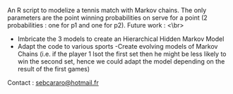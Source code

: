 An R script to modelize a tennis match with Markov chains. The only parameters are the point winning probabilities on serve for a point (2 probabilities : one for p1 and one for p2).
Future work : <\br>
- Imbricate the 3 models to create an Hierarchical Hidden Markov Model
- Adapt the code to various sports
-Create evolving models of Markov Chains (i.e. if the player 1 lsot the first set then he might be less likely to win the second set, hence we could adapt the model depending on the result of the first games)

Contact : sebcararo@hotmail.fr
